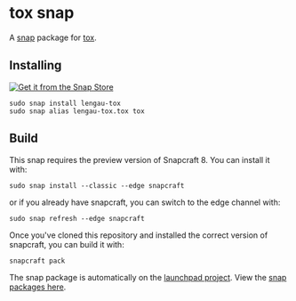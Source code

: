 # tox snap

A [snap](https://snapcraft.io/about) package for [tox](https://tox.wiki).

## Installing

[![Get it from the Snap Store](https://snapcraft.io/static/images/badges/en/snap-store-black.svg)](https://snapcraft.io/tox)

    sudo snap install lengau-tox
    sudo snap alias lengau-tox.tox tox


## Build

This snap requires the preview version of Snapcraft 8. You can install it with:

    sudo snap install --classic --edge snapcraft

or if you already have snapcraft, you can switch to the edge channel with:

    sudo snap refresh --edge snapcraft

Once you've cloned this repository and installed the correct version of snapcraft, you can build it with:

    snapcraft pack

The snap package is automatically on the [launchpad project](https://launchpad.net/codespell-snap).
View the [snap packages here](https://launchpad.net/codespell-snap/+snaps).
